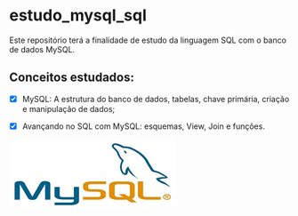 # estudo_mysql_sql

Este repositório terá a finalidade de estudo da linguagem SQL com o banco de dados MySQL.  

## Conceitos estudados:

- [X] MySQL: A estrutura do banco de dados, tabelas, chave primária, criação e manipulação de dados;
- [X] Avançando no SQL com MySQL: esquemas, View, Join e funções.


![img_js](https://github.com/renatamoss/estudo_SQL_MySQL/blob/main/mysql_img.jpg?raw=true)

